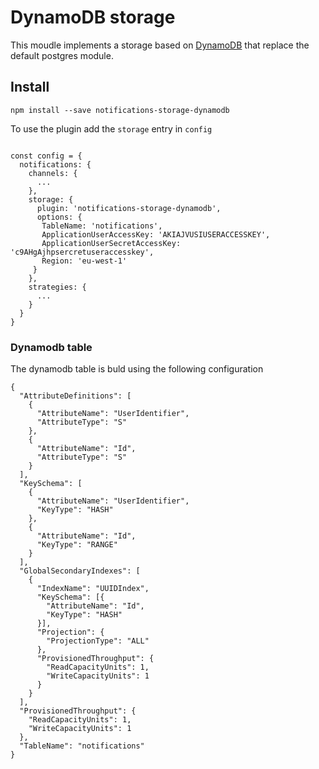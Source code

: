 # DynamoDB storage

This moudle implements a storage based on [DynamoDB](https://aws.amazon.com/dynamodb) that replace the default postgres module.

## Install

```
npm install --save notifications-storage-dynamodb
```

To use the plugin add the `storage` entry in `config`
```

const config = {
  notifications: {
    channels: {
      ...
    },
    storage: {
      plugin: 'notifications-storage-dynamodb',
      options: {
       TableName: 'notifications',
       ApplicationUserAccessKey: 'AKIAJVUSIUSERACCESSKEY',
       ApplicationUserSecretAccessKey: 'c9AHgAjhpsercretuseraccesskey',
       Region: 'eu-west-1'
     }
    },
    strategies: {
      ...
    }
  }
}
```


### Dynamodb table
The dynamodb table is buld using the following configuration
```
{
  "AttributeDefinitions": [
    {
      "AttributeName": "UserIdentifier",
      "AttributeType": "S"
    },
    {
      "AttributeName": "Id",
      "AttributeType": "S"
    }
  ],
  "KeySchema": [
    {
      "AttributeName": "UserIdentifier",
      "KeyType": "HASH"
    },
    {
      "AttributeName": "Id",
      "KeyType": "RANGE"
    }
  ],
  "GlobalSecondaryIndexes": [
    {
      "IndexName": "UUIDIndex",
      "KeySchema": [{
        "AttributeName": "Id",
        "KeyType": "HASH"
      }],
      "Projection": {
        "ProjectionType": "ALL"
      },
      "ProvisionedThroughput": {
        "ReadCapacityUnits": 1,
        "WriteCapacityUnits": 1
      }
    }
  ],
  "ProvisionedThroughput": {
    "ReadCapacityUnits": 1,
    "WriteCapacityUnits": 1
  },
  "TableName": "notifications"
}
```
